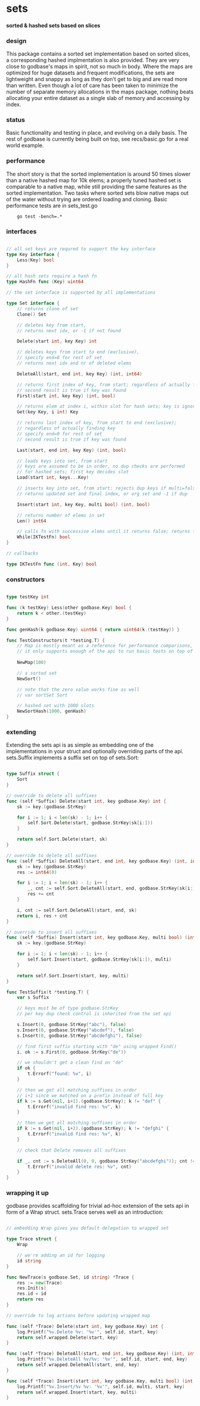 # sets
#### sorted & hashed sets based on slices

### design
This package contains a sorted set implementation based on sorted slices, a corresponding hashed implmentation is also provided. They are very close to godbase's maps in spirit, not so much in body. Where the maps are optimized for huge datasets and frequent modifications, the sets are lightweight and snappy as long as they don't get to big and are read more than written. Even though a lot of care has been taken to minimize the number of separate memory allocations in the maps package, nothing beats allocating your entire dataset as a single slab of memory and accessing by index.

### status
Basic functionality and testing in place, and evolving on a daily basis. The rest of godbase is currently being built on top, see recs/basic.go for a real world example.

### performance
The short story is that the sorted implementation is around 50 times slower than a native hashed map for 10k elems; a properly tuned hashed set is comparable to a native map, while still providing the same features as the sorted implementation. Two tasks where sorted sets blow native maps out of the water without trying are ordered loading and cloning. Basic performance tests are in sets_test.go

```
	go test -bench=.*
```

### interfaces

```go

// all set keys are requred to support the key interface
type Key interface {
	Less(Key) bool
}

// all hash sets require a hash fn
type HashFn func (Key) uint64

// the set interface is supported by all implementations

type Set interface {
	// returns clone of set
	Clone() Set

	// deletes key from start,
	// returns next idx, or -1 if not found

	Delete(start int, key Key) int

	// deletes keys from start to end (exclusive),
	// specify end=0 for rest of set
	// returns next idx and nr of deleted elems

	DeleteAll(start, end int, key Key) (int, int64)

	// returns first index of key, from start; regardless of actually finding key
	// second result is true if key was found
	First(start int, key Key) (int, bool)

	// returns elem at index i, within slot for hash sets; key is ignored for sorted sets
	Get(key Key, i int) Key

	// returns last index of key, from start to end (exclusive); 
	// regardless of actually finding key
	// specify end=0 for rest of set
	// second result is true if key was found

	Last(start, end int, key Key) (int, bool)

	// loads keys into set, from start
	// keys are assumed to be in order, no dup checks are performed
	// for hashed sets; first key decides slot
	Load(start int, keys...Key)

	// inserts key into set, from start; rejects dup keys if multi=false
	// returns updated set and final index, or org set and -1 if dup

	Insert(start int, key Key, multi bool) (int, bool)

	// returns number of elems in set
	Len() int64

	// calls fn with successive elems until it returns false; returns false on early exit
	While(IKTestFn) bool
}

// callbacks

type IKTestFn func (int, Key) bool


```

### constructors

```go

type testKey int

func (k testKey) Less(other godbase.Key) bool {
	return k < other.(testKey)
}

func genHash(k godbase.Key) uint64 { return uint64(k.(testKey)) }

func TestConstructors(t *testing.T) {
	// Map is mostly meant as a reference for performance comparisons,
	// it only supports enough of the api to run basic tests on top of a native map
	
	NewMap(100)

	// a sorted set
	NewSort()

	// note that the zero value works fine as well
	// var sortSet Sort

	// hashed set with 1000 slots
	NewSortHash(1000, genHash)
}

```

### extending
Extending the sets api is as simple as embedding one of the implementations in your struct and optionally overriding parts of the api. sets.Suffix implements a suffix set on top of sets.Sort:

```go

type Suffix struct {
	Sort
}

// override to delete all suffixes
func (self *Suffix) Delete(start int, key godbase.Key) int {
	sk := key.(godbase.StrKey)

	for i := 1; i < len(sk) - 1; i++ {
		self.Sort.Delete(start, godbase.StrKey(sk[i:]))
	}

	return self.Sort.Delete(start, sk)
}

// override to delete all suffixes
func (self *Suffix) DeleteAll(start, end int, key godbase.Key) (int, int64) {
	sk := key.(godbase.StrKey)
	res := int64(0)

	for i := 1; i < len(sk) - 1; i++ {
		_, cnt := self.Sort.DeleteAll(start, end, godbase.StrKey(sk[i:]))
		res += cnt
	}

	i, cnt := self.Sort.DeleteAll(start, end, sk)
	return i, res + cnt 
}

// override to insert all suffixes
func (self *Suffix) Insert(start int, key godbase.Key, multi bool) (int, bool) {
	sk := key.(godbase.StrKey)

	for i := 1; i < len(sk) - 1; i++ {
		self.Sort.Insert(start, godbase.StrKey(sk[i:]), multi)
	}

	return self.Sort.Insert(start, key, multi)
}

func TestSuffix(t *testing.T) {
	var s Suffix

	// keys must be of type godbase.StrKey
	// per key dup check control is inherited from the set api

	s.Insert(0, godbase.StrKey("abc"), false)
	s.Insert(0, godbase.StrKey("abcdef"), false)
	s.Insert(0, godbase.StrKey("abcdefghi"), false)

	// find first suffix starting with "de" using wrapped Find()
	i, ok := s.First(0, godbase.StrKey("de"))

	// we shouldn't get a clean find on "de"
	if ok {
		t.Errorf("found: %v", i)		
	}

	// then we get all matching suffixes in order
	// i+1 since we matched on a prefix instead of full key
	if k := s.Get(nil, i+1).(godbase.StrKey); k != "def" {
		t.Errorf("invalid find res: %v", k)
	}

	// then we get all matching suffixes in order
	if k := s.Get(nil, i+2).(godbase.StrKey); k != "defghi" {
		t.Errorf("invalid find res: %v", k)
	}

	// check that Delete removes all suffixes

	if _, cnt := s.DeleteAll(0, 0, godbase.StrKey("abcdefghi")); cnt != 8 {
		t.Errorf("invalid delete res: %v", cnt)
	}
}

```

### wrapping it up
godbase provides scaffolding for trivial ad-hoc extension of the sets api in form of a Wrap struct. sets.Trace serves well as an introduction:

```go

// embedding Wrap gives you default delegation to wrapped set

type Trace struct {
	Wrap

	// we're adding an id for logging
	id string
}

func NewTrace(s godbase.Set, id string) *Trace {
	res := new(Trace)
	res.Init(s)
	res.id = id
	return res
}

// override to log actions before updating wrapped map

func (self *Trace) Delete(start int, key godbase.Key) int {
	log.Printf("%v.Delete %v: '%v'", self.id, start, key)
	return self.wrapped.Delete(start, key)
}

func (self *Trace) DeleteAll(start, end int, key godbase.Key) (int, int64) {
	log.Printf("%v.DeleteAll %v/%v: '%v'", self.id, start, end, key)
	return self.wrapped.DeleteAll(start, end, key)
}

func (self *Trace) Insert(start int, key godbase.Key, multi bool) (int, bool) {
	log.Printf("%v.Insert/%v %v: '%v'", self.id, multi, start, key)
	return self.wrapped.Insert(start, key, multi)
}

```